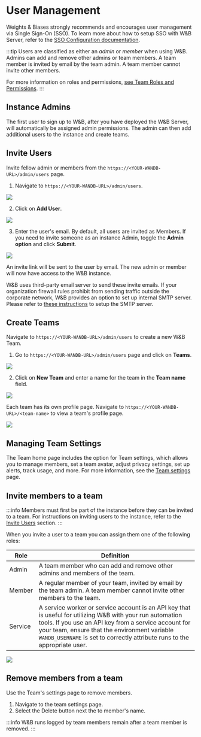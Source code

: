 # User Management

Weights & Biases strongly recommends and encourages user management via Single Sign-On (SSO). To learn more about how to setup SSO with W&B Server, refer to the [SSO Configuration documentation](./sso.md).

:::tip
Users are classified as either an _admin_ or _member_ when using W&B. Admins can add and remove other admins or team members. A team member is invited by email by the team admin. A team member cannot invite other members.

For more information on roles and permissions, [see Team Roles and Permissions](../app/features/teams#team-roles-and-permissions).
:::

## Instance Admins

The first user to sign up to W&B, after you have deployed the W&B Server, will automatically be assigned admin permissions. The admin can then add additional users to the instance and create teams.

## Invite Users

Invite fellow admin or members from the `https://<YOUR-WANDB-URL>/admin/users` page.

1.  Navigate to `https://<YOUR-WANDB-URL>/admin/users`.

<!-- ![Screen Shot 2023-01-09 at 10.12.48 PM.png](https://s3-us-west-2.amazonaws.com/secure.notion-static.com/d9be8ae4-be4b-479a-b8b1-48c43e941f29/Screen_Shot_2023-01-09_at_10.12.48_PM.png) -->

![](/images/hosting/invite_users.png)

2. Click on **Add User**.

![](/images/hosting/add_user_empty_field.png)

<!-- ![Screen Shot 2023-01-09 at 10.13.29 PM.png](https://s3-us-west-2.amazonaws.com/secure.notion-static.com/cf4dd778-5185-4503-8653-94388eae2e5b/Screen_Shot_2023-01-09_at_10.13.29_PM.png) -->

3. Enter the user's email. By default, all users are invited as Members. If you need to invite someone as an instance Admin, toggle the **Admin option** and click **Submit**.

![](/images/hosting/add_user_field_filled.png)

<!-- ![Screen Shot 2023-01-09 at 10.16.04 PM.png](https://s3-us-west-2.amazonaws.com/secure.notion-static.com/a1428275-5ae0-4a36-8c1b-99248d7a7584/Screen_Shot_2023-01-09_at_10.16.04_PM.png) -->

An invite link will be sent to the user by email. The new admin or member will now have access to the W&B instance.

W&B uses third-party email server to send these invite emails. If your organization firewall rules prohibit from sending traffic outside the corporate network, W&B provides an option to set up internal SMTP server. Please refer to [these instructions](../setup/configure-smtp.md) to setup the SMTP server.

<!-- To do: Add this doc -->
<!-- Refer to SMTP configuration documentation for instructions on how to do this. -->

## Create Teams

Navigate to `https://<YOUR-WANDB-URL>/admin/users` to create a new W&B Team.

1. Go to `https://<YOUR-WANDB-URL>/admin/users` page and click on **Teams**.

![](/images/hosting/manage_users_teams.png)

<!-- ![Screen Shot 2023-01-09 at 10.22.50 PM.png](https://s3-us-west-2.amazonaws.com/secure.notion-static.com/7d59520c-4a00-4596-9e2e-428b1b53c589/Screen_Shot_2023-01-09_at_10.22.50_PM.png) -->

2. Click on **New Team** and enter a name for the team in the **Team name** field.

![](/images/hosting/manage_users_teams_filled.png)

<!-- ![Screen Shot 2023-01-09 at 10.25.10 PM.png](https://s3-us-west-2.amazonaws.com/secure.notion-static.com/180f26ae-fa96-4dc4-b421-f9676ff73477/Screen_Shot_2023-01-09_at_10.25.10_PM.png) -->

Each team has its own profile page. Navigate to `https://<YOUR-WANDB-URL>/<team-name>` to view a team's profile page.

![](/images/hosting/add_teams_server.png)

<!-- ![Screen Shot 2023-01-09 at 10.29.14 PM.png](https://s3-us-west-2.amazonaws.com/secure.notion-static.com/7dbd7cac-9300-4a48-a67c-a696548b0153/Screen_Shot_2023-01-09_at_10.29.14_PM.png) -->

## Managing Team Settings

The Team home page includes the option for Team settings, which allows you to manage members, set a team avatar, adjust privacy settings, set up alerts, track usage, and more. For more information, see the [Team settings](../app/settings-page/team-settings.md) page.

## Invite members to a team

:::info
Members must first be part of the instance before they can be invited to a team. For instructions on inviting users to the instance, refer to the [Invite Users](#invite-users) section.
:::

When you invite a user to a team you can assign them one of the following roles:

| Role    | Definition                                                                                                                                                                                                                                                                                       |
| ------- | ------------------------------------------------------------------------------------------------------------------------------------------------------------------------------------------------------------------------------------------------------------------------------------------------ |
| Admin   | A team member who can add and remove other admins and members of the team.                                                                                                                                                                                                                       |
| Member  | A regular member of your team, invited by email by the team admin. A team member cannot invite other members to the team.                                                                                                                                                                        |
| Service | A service worker or service account is an API key that is useful for utilizing W&B with your run automation tools. If you use an API key from a service account for your team, ensure that the environment variable `WANDB_USERNAME` is set to correctly attribute runs to the appropriate user. |

![](/images/hosting/team_settings_wand_server_example.png)

<!-- **Admin**: A team member who can add and remove other admins and members of the team.

**Member**: A regular member of your team, invited by email by the team admin. A team member cannot invite other members to the team.

**Service**: A service worker or service account is an API key that is useful for utilizing W&B with your run automation tools. If you use an API key from a service account for your team, ensure that the environment variable `WANDB_USERNAME` is set to correctly attribute runs to the appropriate user. -->

<!-- ![Screen Shot 2023-01-09 at 10.48.49 PM.png](https://s3-us-west-2.amazonaws.com/secure.notion-static.com/2eb67576-e0c5-4951-95ba-7a6fa49a8d68/Screen_Shot_2023-01-09_at_10.48.49_PM.png) -->

## Remove members from a team

Use the Team's settings page to remove members.

1. Navigate to the team settings page.
2. Select the Delete button next the to member's name.

:::info
W&B runs logged by team members remain after a team member is removed.
:::
